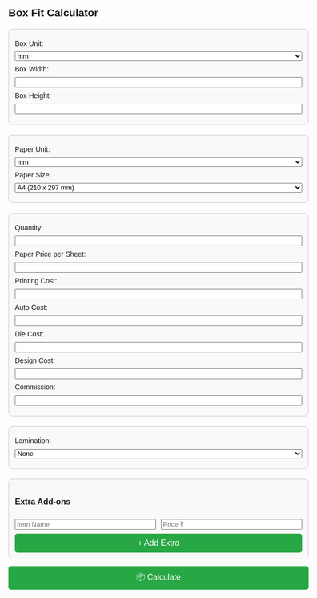 
<!DOCTYPE html>
<html lang="en">
<head>
  <meta charset="UTF-8" />
  <meta name="viewport" content="width=device-width, initial-scale=1.0"/>
  <title>Vasanth Quotation</title>
  <style>
    body {
      font-family: Arial, sans-serif;
      padding: 15px;
      max-width: 600px;
      margin: auto;
    }
    label, select, input {
      margin: 8px 0;
      display: block;
      width: 100%;
      box-sizing: border-box;
    }
    .section {
      margin-top: 20px;
      padding: 12px;
      border: 1px solid #ccc;
      border-radius: 8px;
      background: #f9f9f9;
    }
    .result, .bill {
      margin-top: 20px;
    }
    button {
      background-color: #28a745;
      color: white;
      border: none;
      padding: 10px;
      font-size: 16px;
      border-radius: 5px;
      width: 100%;
      cursor: pointer;
    }
    button:hover {
      background-color: #218838;
    }
    .flex-row {
      display: flex;
      gap: 10px;
    }
    .flex-row > div {
      flex: 1;
    }
  </style>
</head>
<body>

  <h2>Box Fit Calculator</h2>

  <div class="section">
    <label>Box Unit:
      <select id="boxUnit">
        <option value="mm">mm</option>
        <option value="cm">cm</option>
        <option value="in">inches</option>
      </select>
    </label>
    <label>Box Width: <input type="number" id="boxWidth" /></label>
    <label>Box Height: <input type="number" id="boxHeight" /></label>
  </div>

  <div class="section">
    <label>Paper Unit:
      <select id="paperUnit">
        <option value="mm">mm</option>
        <option value="cm">cm</option>
        <option value="in">inches</option>
      </select>
    </label>
    <label>Paper Size:
      <select id="paperSize">
        <option value="A4">A4 (210 x 297 mm)</option>
        <option value="A3">A3 (297 x 420 mm)</option>
        <option value="13x19">13 x 19 inches</option>
        <option value="20x30">20 x 30 inches</option>
        <option value="custom">Custom</option>
      </select>
    </label>
    <div id="customSize" style="display:none;">
      <label>Custom Paper Width: <input type="number" id="paperWidth" /></label>
      <label>Custom Paper Height: <input type="number" id="paperHeight" /></label>
    </div>
  </div>

  <div class="section">
    <label>Quantity: <input type="number" id="quantity" /></label>
    <label>Paper Price per Sheet: <input type="number" id="paperPrice" /></label>
    <label>Printing Cost: <input type="number" id="printingCost" /></label>
    <label>Auto Cost: <input type="number" id="autoCost" /></label>
    <label>Die Cost: <input type="number" id="dieCost" /></label>
    <label>Design Cost: <input type="number" id="designCost" /></label>
    <label>Commission: <input type="number" id="commission" /></label>
  </div>

  <div class="section">
    <label>Lamination:
      <select id="laminationType">
        <option value="none">None</option>
        <option value="gloss">Gloss</option>
        <option value="matt">Matt</option>
      </select>
    </label>
    <div id="laminationSides" style="display:none;">
      <label><input type="radio" name="laminationSide" value="one" checked /> One Side</label>
      <label><input type="radio" name="laminationSide" value="two" /> Two Sides</label>
    </div>
  </div>

  <div class="section" id="extraItemsSection">
    <h3>Extra Add-ons</h3>
    <div id="extrasList"></div>
    <div class="flex-row">
      <div><input type="text" id="extraName" placeholder="Item Name" /></div>
      <div><input type="number" id="extraPrice" placeholder="Price ₹" /></div>
    </div>
    <button onclick="addExtra()">+ Add Extra</button>
  </div>

  <button onclick="calculateBoxes()">📦 Calculate</button>

  <div class="result" id="result"></div>
  <div class="bill" id="bill"></div>

  <script>
    const paperSize = document.getElementById('paperSize');
    const laminationType = document.getElementById('laminationType');
    const laminationSides = document.getElementById('laminationSides');
    const extrasList = document.getElementById('extrasList');
    const extraItems = [];

    paperSize.addEventListener('change', () => {
      document.getElementById('customSize').style.display = paperSize.value === 'custom' ? 'block' : 'none';
    });

    laminationType.addEventListener('change', () => {
      laminationSides.style.display = laminationType.value !== 'none' ? 'block' : 'none';
    });

    function convertToMM(value, unit) {
      if (unit === 'cm') return value * 10;
      if (unit === 'in') return value * 25.4;
      return value;
    }

    function getPaperSize(unit) {
      const size = paperSize.value;
      const sizes = {
        'A4': [210, 297],
        'A3': [297, 420],
        '13x19': [13 * 25.4, 19 * 25.4],
        '20x30': [20 * 25.4, 30 * 25.4]
      };
      return size === 'custom'
        ? [convertToMM(+document.getElementById('paperWidth').value || 0, unit), convertToMM(+document.getElementById('paperHeight').value || 0, unit)]
        : sizes[size] || [0, 0];
    }

    function calculateLaminationCost(areaMM2, totalSheets, laminationTypeValue, laminationSide) {
      if (totalSheets < 100) {
        const sides = laminationSide === "two" ? 2 : 1;
        return laminationTypeValue === "gloss" ? (sides === 1 ? 150 : 300) : (sides === 1 ? 250 : 500);
      } else {
        const areaStr = Math.floor(areaMM2).toString();
        let rupees = 0, paise = 0;
        if (areaStr.length >= 3) {
          rupees = parseInt(areaStr.charAt(0), 10);
          paise = parseInt(areaStr.substr(1, 2), 10);
        } else if (areaStr.length === 2) {
          rupees = parseInt(areaStr.charAt(0), 10);
          paise = parseInt(areaStr.charAt(1) + "0", 10);
        } else if (areaStr.length === 1) {
          rupees = parseInt(areaStr.charAt(0), 10);
          paise = 0;
        }
        const costPerSheet = rupees + paise / 100;
        return costPerSheet * totalSheets;
      }
    }

    function addExtra() {
      const name = document.getElementById('extraName').value.trim();
      const price = +document.getElementById('extraPrice').value;
      if (name && price) {
        extraItems.push({ name, price });
        const div = document.createElement('div');
        div.textContent = `${name}: ₹${price.toFixed(2)}`;
        extrasList.appendChild(div);
        document.getElementById('extraName').value = '';
        document.getElementById('extraPrice').value = '';
      }
    }

    function calculateBoxes() {
      const boxUnit = document.getElementById('boxUnit').value;
      const paperUnit = document.getElementById('paperUnit').value;
      const boxW = convertToMM(+document.getElementById('boxWidth').value || 0, boxUnit);
      const boxH = convertToMM(+document.getElementById('boxHeight').value || 0, boxUnit);
      const [paperWmm, paperHmm] = getPaperSize(paperUnit);
      const quantity = +document.getElementById('quantity').value || 0;
      const paperPrice = +document.getElementById('paperPrice').value || 0;
      const printingCost = +document.getElementById('printingCost').value || 0;
      const autoCost = +document.getElementById('autoCost').value || 0;
      const dieCost = +document.getElementById('dieCost').value || 0;
      const designCost = +document.getElementById('designCost').value || 0;
      const commission = +document.getElementById('commission').value || 0;
      const laminationTypeValue = laminationType.value;
      const laminationSide = document.querySelector('input[name="laminationSide"]:checked')?.value || 'one';

      if (!boxW || !boxH || !paperWmm || !paperHmm || !quantity) {
        document.getElementById('result').innerHTML = '';
        document.getElementById('bill').innerHTML = '';
        return;
      }

      const fitNormal = Math.floor(paperWmm / boxW) * Math.floor(paperHmm / boxH);
      const fitRotated = Math.floor(paperHmm / boxW) * Math.floor(paperWmm / boxH);

      let maxFit = 0, boxesPerRow = 0, boxesPerCol = 0;
      if (fitNormal >= fitRotated) {
        maxFit = fitNormal;
        boxesPerRow = Math.floor(paperWmm / boxW);
        boxesPerCol = Math.floor(paperHmm / boxH);
      } else {
        maxFit = fitRotated;
        boxesPerRow = Math.floor(paperHmm / boxW);
        boxesPerCol = Math.floor(paperWmm / boxH);
      }

      if (maxFit === 0) {
        document.getElementById('result').innerHTML = 'Box size too big to fit on the selected paper.';
        document.getElementById('bill').innerHTML = '';
        return;
      }

      const totalSheets = Math.ceil(quantity / maxFit);
      const areaMM2 = paperWmm * paperHmm;
      let laminationCost = 0;

      if (laminationTypeValue !== 'none') {
        laminationCost = calculateLaminationCost(areaMM2, totalSheets, laminationTypeValue, laminationSide);
      }

      const paperCost = paperPrice * totalSheets;
      const extrasCost = extraItems.reduce((sum, item) => sum + item.price, 0);
      const totalCost = paperCost + printingCost + laminationCost + autoCost + dieCost + designCost + commission + extrasCost;
      const costPerBox = quantity ? (totalCost / quantity) : 0;

      document.getElementById('result').innerHTML = `
        <strong>Max Boxes per Paper:</strong> ${maxFit}<br />
        <strong>Boxes per Row:</strong> ${boxesPerRow}<br />
        <strong>Boxes per Column:</strong> ${boxesPerCol}<br />
        <strong>Total Sheets Needed:</strong> ${totalSheets}
      `;

      let extraDetails = extraItems.map(e => `${e.name}: ₹${e.price.toFixed(2)}`).join('<br />');

      document.getElementById('bill').innerHTML = `
        <strong>Paper Cost:</strong> ₹${paperCost.toFixed(2)}<br />
        <strong>Printing Cost:</strong> ₹${printingCost.toFixed(2)}<br />
        <strong>Lamination Cost:</strong> ₹${laminationCost.toFixed(2)}<br />
        <strong>Auto Cost:</strong> ₹${autoCost.toFixed(2)}<br />
        <strong>Die Cost:</strong> ₹${dieCost.toFixed(2)}<br />
        <strong>Design Cost:</strong> ₹${designCost.toFixed(2)}<br />
        <strong>Commission:</strong> ₹${commission.toFixed(2)}<br />
        <strong>Extras:</strong><br />${extraDetails}<br />
        <strong>Total Cost:</strong> ₹${totalCost.toFixed(2)}<br />
        <strong>Cost per Box:</strong> ₹${costPerBox.toFixed(2)}
      `;
    }
  </script>

</body>
</html>
